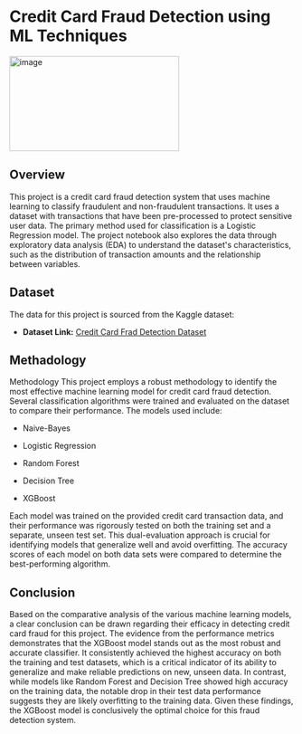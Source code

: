 # Credit Card Fraud Detection using ML Techniques

<img width="300" height="168" alt="image" src="https://github.com/user-attachments/assets/4ee15b62-2360-4764-9bb2-581595232873" />

## Overview
This project is a credit card fraud detection system that uses machine learning to classify fraudulent and non-fraudulent transactions. It uses a dataset with transactions that have been pre-processed to protect sensitive user data.
The primary method used for classification is a Logistic Regression model. The project notebook also explores the data through exploratory data analysis (EDA) to understand the dataset's characteristics, such as the distribution of transaction amounts and the relationship between variables.

## Dataset

The data for this project is sourced from the Kaggle dataset:

- **Dataset Link:** [Credit Card Frad Detection Dataset](https://www.kaggle.com/datasets/mlg-ulb/creditcardfraud)

## Methadology

Methodology
This project employs a robust methodology to identify the most effective machine learning model for credit card fraud detection. Several classification algorithms were trained and evaluated on the dataset to compare their performance. The models used include:

- Naive-Bayes

- Logistic Regression

- Random Forest

- Decision Tree

- XGBoost

Each model was trained on the provided credit card transaction data, and their performance was rigorously tested on both the training set and a separate, unseen test set. This dual-evaluation approach is crucial for identifying models that generalize well and avoid overfitting. The accuracy scores of each model on both data sets were compared to determine the best-performing algorithm.

## Conclusion 
Based on the comparative analysis of the various machine learning models, a clear conclusion can be drawn regarding their efficacy in detecting credit card fraud for this project. The evidence from the performance metrics demonstrates that the XGBoost model stands out as the most robust and accurate classifier. It consistently achieved the highest accuracy on both the training and test datasets, which is a critical indicator of its ability to generalize and make reliable predictions on new, unseen data. In contrast, while models like Random Forest and Decision Tree showed high accuracy on the training data, the notable drop in their test data performance suggests they are likely overfitting to the training data. Given these findings, the XGBoost model is conclusively the optimal choice for this fraud detection system.

